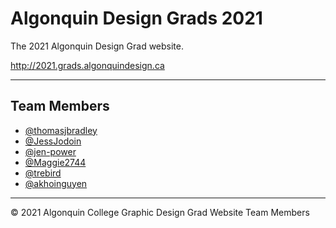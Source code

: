 # Algonquin Design Grads 2021

The 2021 Algonquin Design Grad website.

<http://2021.grads.algonquindesign.ca>

---

## Team Members

- [@thomasjbradley](https://github.com/thomasjbradley)
- [@JessJodoin](https://github.com/JessJodoin)
- [@jen-power](https://github.com/jen-power)
- [@Maggie2744](https://github.com/Maggie2744)
- [@trebird](https://github.com/trebird)
- [@akhoinguyen](https://github.com/akhoinguyen)


---

© 2021 Algonquin College Graphic Design Grad Website Team Members
